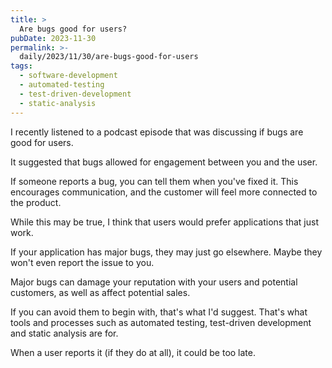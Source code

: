 ```yaml
---
title: >
  Are bugs good for users?
pubDate: 2023-11-30
permalink: >-
  daily/2023/11/30/are-bugs-good-for-users
tags:
  - software-development
  - automated-testing
  - test-driven-development
  - static-analysis
---
```


I recently listened to a podcast episode that was discussing if bugs are good for users.

It suggested that bugs allowed for engagement between you and the user.

If someone reports a bug, you can tell them when you've fixed it. This encourages communication, and the customer will feel more connected to the product.

While this may be true, I think that users would prefer applications that just work.

If your application has major bugs, they may just go elsewhere. Maybe they won't even report the issue to you.

Major bugs can damage your reputation with your users and potential customers, as well as affect potential sales.

If you can avoid them to begin with, that's what I'd suggest. That's what tools and processes such as automated testing, test-driven development and static analysis are for.

When a user reports it (if they do at all), it could be too late.
